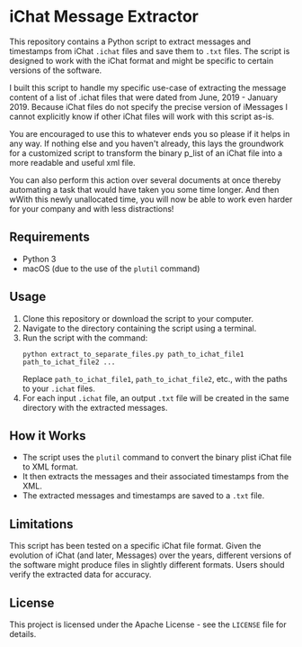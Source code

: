 # iChat Message Extractor

This repository contains a Python script to extract messages and timestamps from iChat `.ichat` files and save them to `.txt` files. The script is designed to work with the iChat format and might be specific to certain versions of the software.

I built this script to handle my specific use-case of extracting the message content of a list of .ichat files that were dated from June, 2019 - January 2019. Because iChat files do not specify the precise version of iMessages I cannot explicitly know if other iChat files will work with this script as-is. 

You are encouraged to use this to whatever ends you so please if it helps in any way. If nothing else and you haven't already, this lays the groundwork for a customized script to transform the binary p_list of an iChat file into a more readable and useful xml file. 

You can also perform this action over several documents at once thereby automating a task that would have taken you some time longer.
And then wWith this newly unallocated time, you will now be able to work even harder for your company and with less distractions! 

## Requirements

- Python 3
- macOS (due to the use of the `plutil` command)

## Usage

1. Clone this repository or download the script to your computer.
2. Navigate to the directory containing the script using a terminal.
3. Run the script with the command:
   ```
   python extract_to_separate_files.py path_to_ichat_file1 path_to_ichat_file2 ...
   ```
   Replace `path_to_ichat_file1`, `path_to_ichat_file2`, etc., with the paths to your `.ichat` files.
4. For each input `.ichat` file, an output `.txt` file will be created in the same directory with the extracted messages.

## How it Works

- The script uses the `plutil` command to convert the binary plist iChat file to XML format.
- It then extracts the messages and their associated timestamps from the XML.
- The extracted messages and timestamps are saved to a `.txt` file.

## Limitations

This script has been tested on a specific iChat file format. Given the evolution of iChat (and later, Messages) over the years, different versions of the software might produce files in slightly different formats. Users should verify the extracted data for accuracy.

## License

This project is licensed under the Apache License - see the `LICENSE` file for details.